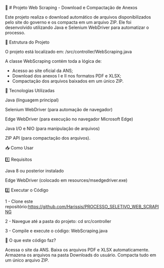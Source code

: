 📌 # Projeto Web Scraping - Download e Compactação de Anexos

Este projeto realiza o download automático de arquivos disponibilizados pelo site do governo e os compacta em um arquivo ZIP. 
Ele foi desenvolvido utilizando Java e Selenium WebDriver para automatizar o processo.

📂 Estrutura do Projeto

O projeto está localizado em:
/src/controller/WebScraping.java

A classe WebScraping contém toda a lógica de:

* Acesso ao site oficial da ANS;
* Download dos anexos I e II nos formatos PDF e XLSX;
* Compactação dos arquivos baixados em um único ZIP.

🚀 Tecnologias Utilizadas

Java (linguagem principal)

Selenium WebDriver (para automação de navegador)

Edge WebDriver (para execução no navegador Microsoft Edge)

Java I/O e NIO (para manipulação de arquivos)

ZIP API (para compactação dos arquivos).

📥 Como Usar

1️⃣ Requisitos

Java 8 ou posterior instalado

Edge WebDriver (colocado em resources/msedgedriver.exe)

2️⃣ Executar o Código

1 - Clone este repositório:https://github.com/Harissis/PROCESSO_SELETIVO_WEB_SCRAPING

2 - Navegue até a pasta do projeto: cd src/controller

3 - Compile e execute o código: WebScraping.java

📑 O que este código faz?

Acessa o site da ANS.
Baixa os arquivos PDF e XLSX automaticamente.
Armazena os arquivos na pasta Downloads do usuário.
Compacta tudo em um único arquivo ZIP.
